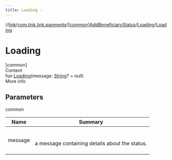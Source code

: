 ```yaml
---
title: Loading -
---
```

//[link](../../../index.md)/[com.tink.link.payments](../../index.md)/[[common]AddBeneficiaryStatus](../index.md)/[Loading](index.md)/[Loading](-loading.md)



# Loading  
[common]  
Content  
fun [Loading](-loading.md)(message: [String](https://kotlinlang.org/api/latest/jvm/stdlib/kotlin/-string/index.html)? = null)  
More info  


## Parameters  
  
common  
  
|  Name|  Summary| 
|---|---|
| <a name="com.tink.link.payments/AddBeneficiaryStatus.Loading/Loading/#kotlin.String?/PointingToDeclaration/"></a>message| <a name="com.tink.link.payments/AddBeneficiaryStatus.Loading/Loading/#kotlin.String?/PointingToDeclaration/"></a><br><br>a message containing details about the status.<br><br>
  
  




